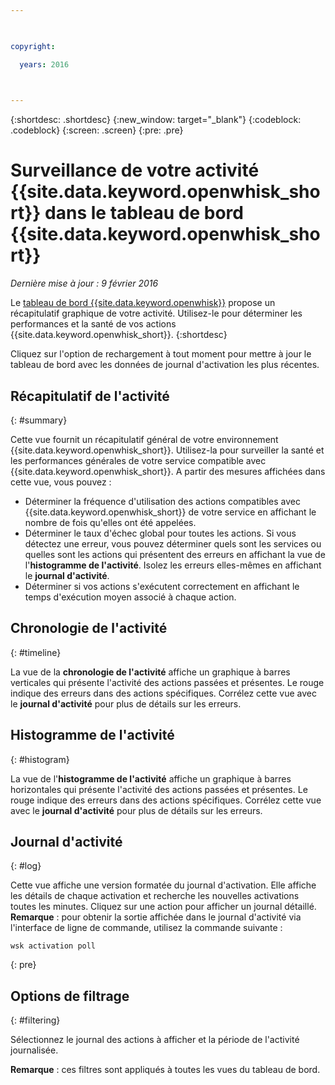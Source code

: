 ```yaml
---

 

copyright:

  years: 2016

 

---
```


{:shortdesc: .shortdesc}
{:new_window: target="_blank"}
{:codeblock: .codeblock}
{:screen: .screen}
{:pre: .pre}

# Surveillance de votre activité {{site.data.keyword.openwhisk_short}} dans le tableau de bord {{site.data.keyword.openwhisk_short}}

*Dernière mise à jour : 9 février 2016*

Le [tableau de bord {{site.data.keyword.openwhisk}}](https://{DomainName}/whisk/dashboard/) propose un récapitulatif
graphique de votre activité. Utilisez-le pour déterminer les performances et la santé de vos actions {{site.data.keyword.openwhisk_short}}. {:shortdesc}

Cliquez sur l'option de rechargement à tout moment pour mettre à jour le tableau de bord avec les données de journal d'activation les plus
récentes. 

## Récapitulatif de l'activité 
{: #summary}

Cette vue fournit un récapitulatif général de votre environnement {{site.data.keyword.openwhisk_short}}. Utilisez-la pour
surveiller la santé et les performances générales de votre service compatible avec {{site.data.keyword.openwhisk_short}}. A partir des mesures
affichées dans cette vue, vous pouvez :

* Déterminer la fréquence d'utilisation des actions compatibles avec {{site.data.keyword.openwhisk_short}} de votre service en affichant le
nombre de fois qu'elles ont été appelées. 
* Déterminer le taux d'échec global pour toutes les actions. Si vous détectez une erreur, vous pouvez déterminer quels sont les services ou
quelles sont les actions qui présentent des erreurs en affichant la vue de l'**histogramme de l'activité**. Isolez les erreurs elles-mêmes en
affichant le **journal d'activité**.
* Déterminer si vos actions s'exécutent correctement en affichant le temps d'exécution moyen associé à chaque action.  

<!-- For tips on improving performance, see troubleshooting? -->

## Chronologie de l'activité 
{: #timeline}

La vue de la **chronologie de l'activité** affiche un graphique à barres verticales qui présente l'activité des
actions passées et
présentes. Le rouge indique des erreurs dans des actions spécifiques. Corrélez cette vue avec le **journal d'activité** pour plus de
détails sur les erreurs.


## Histogramme de l'activité 
{: #histogram}

La vue de l'**histogramme de l'activité** affiche un graphique à barres horizontales qui présente l'activité des actions passées et
présentes. Le rouge indique des erreurs dans des actions spécifiques. Corrélez cette vue avec le **journal d'activité** pour plus de
détails sur les erreurs.


## Journal d'activité 
{: #log}

Cette vue affiche une version formatée du journal d'activation. Elle affiche les détails de chaque activation et recherche les nouvelles activations
toutes les minutes. Cliquez sur une action pour afficher un journal détaillé. **Remarque** : pour obtenir la sortie affichée dans le
journal d'activité via l'interface de ligne de commande, utilisez la commande suivante :
 

  ```
  wsk activation poll
  ```
  {: pre} 

## Options de filtrage
{: #filtering}

Sélectionnez le journal des actions à afficher et la période de l'activité journalisée.  

**Remarque** : ces filtres sont appliqués à toutes les vues du tableau de bord. 
